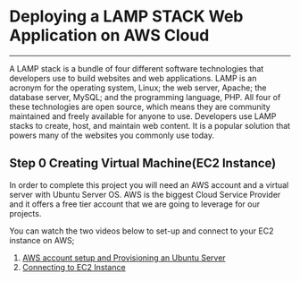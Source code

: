 # Deploying a LAMP STACK Web Application on AWS Cloud 
____
A LAMP stack is a bundle of four different software technologies that developers use to build websites and web applications. LAMP is an acronym for the operating system, Linux; the web server, Apache; the database server, MySQL; and the programming language, PHP. All four of these technologies are open source, which means they are community maintained and freely available for anyone to use. Developers use LAMP stacks to create, host, and maintain web content. It is a popular solution that powers many of the websites you commonly use today.
## Step 0 Creating Virtual Machine(EC2 Instance)
In order to complete this project you will need an AWS account and a virtual server with Ubuntu Server OS. AWS is the biggest Cloud Service Provider and it offers a free tier account that we are going to leverage for our projects.

You can watch the two videos below to set-up and connect to your EC2 instance on AWS;

1. [AWS account setup and Provisioning an Ubuntu Server](https://www.youtube.com/watch?v=xxKuB9kJoYM&list=PLtPuNR8I4TvkwU7Zu0l0G_uwtSUXLckvh&index=7)
1. [Connecting to EC2 Instance](https://www.youtube.com/watch?v=TxT6PNJts-s&list=PLtPuNR8I4TvkwU7Zu0l0G_uwtSUXLckvh&index=8)
